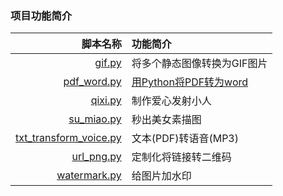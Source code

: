 ### 项目功能简介
|  脚本名称   | 功能简介  |
|  ----:  | :---- |
| [gif.py](https://github.com/Shajiu/PythonObject/blob/main/tool/gif.py)  | 将多个静态图像转换为GIF图片 |
| [pdf_word.py](https://github.com/Shajiu/PythonObject/blob/main/tool/pdf_word.py)  | [用Python将PDF转为word](https://shajiu.github.io/2021/12/22/python-jiang-pdf-zhuan-wei-word/) |
|  [qixi.py](https://github.com/Shajiu/PythonObject/blob/main/tool/qixi.py)  | 制作爱心发射小人  |
|[su_miao.py](https://github.com/Shajiu/PythonObject/blob/main/tool/su_miao.py)|秒出美女素描图|
|[txt_transform_voice.py](https://github.com/Shajiu/PythonObject/blob/main/tool/txt_transform_voice.py)|文本(PDF)转语音(MP3)|
|[url_png.py](https://github.com/Shajiu/PythonObject/blob/main/tool/url_png.py)|定制化将链接转二维码|
|[watermark.py](https://github.com/Shajiu/PythonObject/blob/main/tool/watermark.py)|给图片加水印|
